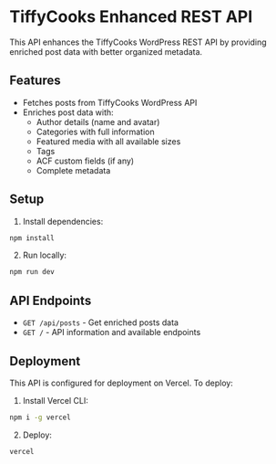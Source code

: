 # TiffyCooks Enhanced REST API

This API enhances the TiffyCooks WordPress REST API by providing enriched post data with better organized metadata.

## Features

- Fetches posts from TiffyCooks WordPress API
- Enriches post data with:
  - Author details (name and avatar)
  - Categories with full information
  - Featured media with all available sizes
  - Tags
  - ACF custom fields (if any)
  - Complete metadata

## Setup

1. Install dependencies:
```bash
npm install
```

2. Run locally:
```bash
npm run dev
```

## API Endpoints

- `GET /api/posts` - Get enriched posts data
- `GET /` - API information and available endpoints

## Deployment

This API is configured for deployment on Vercel. To deploy:

1. Install Vercel CLI:
```bash
npm i -g vercel
```

2. Deploy:
```bash
vercel
``` 